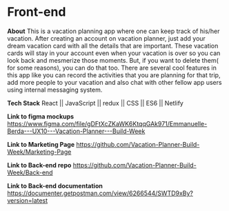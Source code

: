 # Front-end

**About**
This is a vacation planning app where one can keep track of his/her vacation. After creating an account on vacation planner, just add your dream vacation card with all the details that are important. These vacation cards will stay in your account even when your vacation is over so you can look back and mesmerize those moments. But, if you want to delete them( for some reasons), you can do that too.  There are several cool features in this app like you can record the activities that you are planning for that trip, add more people to your vacation and also chat with other fellow app users using internal messaging system.


**Tech Stack**
React || JavaScript || redux || CSS || ES6 || Netlify


**Link to figma mockups**
https://www.figma.com/file/gDFtXcZKaWK6KtqqGAk971/Emmanuelle-Berda---UX10---Vacation-Planner---Build-Week


**Link to Marketing Page**
https://github.com/Vacation-Planner-Build-Week/Marketing-Page


**Link to Back-end repo**
https://github.com/Vacation-Planner-Build-Week/Back-end


**Link to Back-end documentation**
https://documenter.getpostman.com/view/6266544/SWTD9xBy?version=latest
